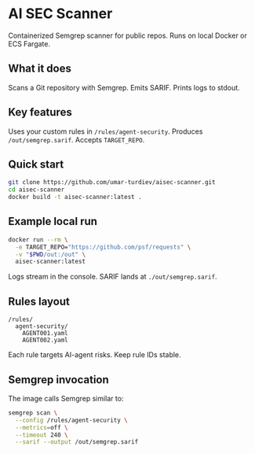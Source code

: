 # AI SEC Scanner

Containerized Semgrep scanner for public repos. Runs on local Docker or ECS Fargate.

## What it does

Scans a Git repository with Semgrep. Emits SARIF. Prints logs to stdout.

## Key features

Uses your custom rules in `/rules/agent-security`. Produces `/out/semgrep.sarif`. Accepts `TARGET_REPO`.

## Quick start

```bash
git clone https://github.com/umar-turdiev/aisec-scanner.git
cd aisec-scanner
docker build -t aisec-scanner:latest .
```

## Example local run

```bash
docker run --rm \
  -e TARGET_REPO="https://github.com/psf/requests" \
  -v "$PWD/out:/out" \
  aisec-scanner:latest
```

Logs stream in the console. SARIF lands at `./out/semgrep.sarif`.

## Rules layout

```
/rules/
  agent-security/
    AGENT001.yaml
    AGENT002.yaml
```

Each rule targets AI-agent risks. Keep rule IDs stable.

## Semgrep invocation

The image calls Semgrep similar to:

```bash
semgrep scan \
  --config /rules/agent-security \
  --metrics=off \
  --timeout 240 \
  --sarif --output /out/semgrep.sarif
```
